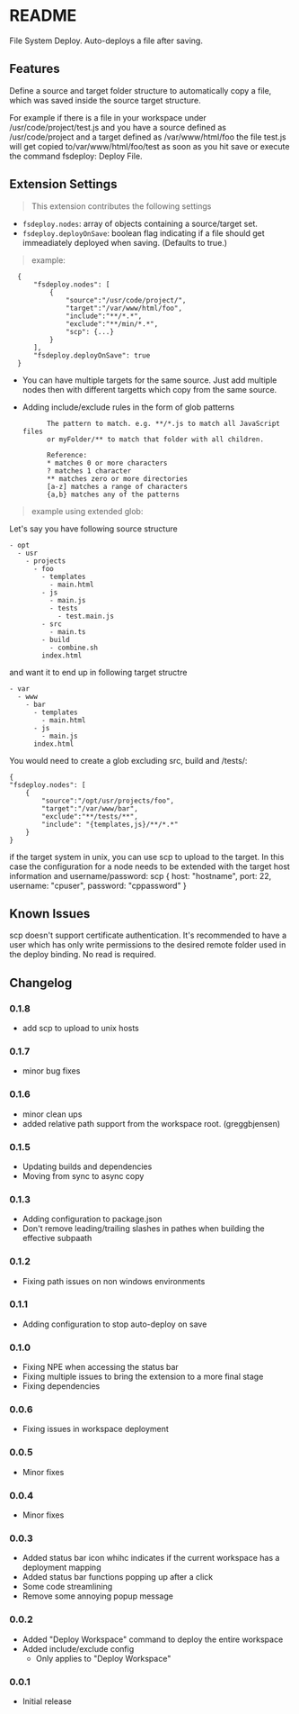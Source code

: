 # README

File System Deploy. Auto-deploys a file after saving.

## Features
Define a source and target folder structure to automatically copy a file, which was saved inside the source target structure.

For example if there is a file in your workspace under /usr/code/project/test.js and you have a source defined as /usr/code/project and a target defined as /var/www/html/foo the file test.js will get copied to/var/www/html/foo/test as soon as you hit save or execute the command fsdeploy: Deploy File.



## Extension Settings
> This extension contributes the following settings

* `fsdeploy.nodes`: array of objects containing a source/target set.
* `fsdeploy.deployOnSave`: boolean flag indicating if a file should get immeadiately deployed when saving. (Defaults to true.)

> example:

      {
          "fsdeploy.nodes": [
              {
                  "source":"/usr/code/project/",
                  "target":"/var/www/html/foo",
                  "include":"**/*.*",
                  "exclude":"**/min/*.*",
				  "scp": {...}
              }
          ],
          "fsdeploy.deployOnSave": true
      }

- You can have multiple targets for the same source. 
  Just add multiple nodes then with different targetts which copy from the same source.
- Adding include/exclude rules in the form of glob patterns


            The pattern to match. e.g. **/*.js to match all JavaScript files 
            or myFolder/** to match that folder with all children.

            Reference:
            * matches 0 or more characters
            ? matches 1 character
            ** matches zero or more directories
            [a-z] matches a range of characters
            {a,b} matches any of the patterns


> example using extended glob:

Let's say you have following source structure
```
- opt
  - usr
    - projects
      - foo
        - templates
          - main.html
        - js
          - main.js
          - tests
            - test.main.js
        - src
          - main.ts
        - build
          - combine.sh
        index.html
```

and want it to end up in following target structre
```
- var
  - www
    - bar
      - templates
        - main.html
      - js
        - main.js
      index.html
```

You would need to create a glob excluding src, build and /tests/:

    {
    "fsdeploy.nodes": [
        {
            "source":"/opt/usr/projects/foo",
            "target":"/var/www/bar",
            "exclude":"**/tests/**",
            "include": "{templates,js}/**/*.*"
        }
    }

if the target system in unix, you can use scp to upload to the target. In this case the configuration for a node needs to be extended with the target host information and username/password:
scp {
	host: "hostname",
	port: 22,
	username: "cpuser",
	password: "cppassword"
}

## Known Issues
scp doesn't support certificate authentication. It's recommended to have a user which has only write permissions to the desired remote folder used in the deploy binding. No read is required.

## Changelog

### 0.1.8
- add scp to upload to unix hosts

### 0.1.7
- minor bug fixes

### 0.1.6
- minor clean ups
- added relative path support from the workspace root. (greggbjensen)

### 0.1.5
- Updating builds and dependencies
- Moving from sync to async copy

### 0.1.3
- Adding configuration to package.json
- Don't remove leading/trailing slashes in pathes when building the effective subpaath

### 0.1.2
- Fixing path issues on non windows environments

### 0.1.1
- Adding configuration to stop auto-deploy on save

### 0.1.0
- Fixing NPE when accessing the status bar
- Fixing multiple issues to bring the extension to a more final stage
- Fixing dependencies

### 0.0.6
- Fixing issues in workspace deployment

### 0.0.5
- Minor fixes

### 0.0.4
- Minor fixes

### 0.0.3

- Added status bar icon whihc indicates if the current workspace has a deployment mapping
- Added status bar functions popping up after a click
- Some code streamlining
- Remove some annoying popup message

### 0.0.2

- Added "Deploy Workspace" command to deploy the entire workspace
- Added include/exclude config
  - Only applies to "Deploy Workspace"

### 0.0.1

- Initial release
